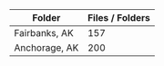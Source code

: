 | Folder        |   Files / Folders |
|---------------|-------------------|
| Fairbanks, AK |               157 |
| Anchorage, AK |               200 |